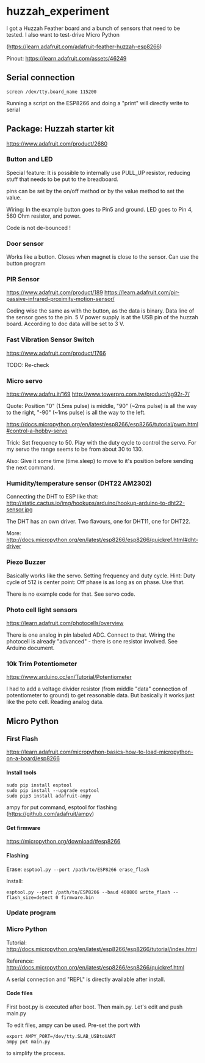 # huzzah_experiment

I got a Huzzah Feather board and a bunch of sensors that need to be tested. I also want to test-drive Micro Python

(https://learn.adafruit.com/adafruit-feather-huzzah-esp8266)

Pinout: https://learn.adafruit.com/assets/46249

## Serial connection

```
screen /dev/tty.board_name 115200
```

Running a script on the ESP8266 and doing a "print" will directly write to serial


## Package: Huzzah starter kit
https://www.adafruit.com/product/2680

### Button and LED
Special feature: It is possible to internally use PULL_UP resistor, reducing stuff that needs to be put to the breadboard.

pins can be set by the on/off method or by the value method to set the value.

Wiring:
In the example button goes to Pin5 and ground. LED goes to Pin 4, 560 Ohm resistor, and power.

Code is not de-bounced !

### Door sensor

Works like a button. Closes when magnet is close to the sensor. Can use the button program

### PIR Sensor
https://www.adafruit.com/product/189
https://learn.adafruit.com/pir-passive-infrared-proximity-motion-sensor/

Coding wise the same as with the button, as the data is binary. Data line of the sensor goes to the pin. 5 V power supply is at the USB pin of the huzzah board. According to doc data will be set to 3 V.

### Fast Vibration Sensor Switch
https://www.adafruit.com/product/1766

TODO: Re-check

### Micro servo
https://www.adafru.it/169
http://www.towerpro.com.tw/product/sg92r-7/

Quote: Position "0" (1.5ms pulse) is middle, "90" (~2ms pulse) is all the way to the right, "-90" (~1ms pulse) is all the way to the left.

https://docs.micropython.org/en/latest/esp8266/esp8266/tutorial/pwm.html#control-a-hobby-servo

Trick: Set frequency to 50. Play with the duty cycle to control the servo. For my servo the range seems to be from about 30 to 130.

Also: Give it some time (time.sleep) to move to it's position before sending the next command.


### Humidity/temperature sensor (DHT22 AM2302)

Connecting the DHT to ESP like that:
http://static.cactus.io/img/hookups/arduino/hookup-arduino-to-dht22-sensor.jpg

The DHT has an own driver. Two flavours, one for DHT11, one for DHT22.

More:
http://docs.micropython.org/en/latest/esp8266/esp8266/quickref.html#dht-driver



### Piezo Buzzer

Basically works like the servo. Setting frequency and duty cycle. Hint: Duty cycle of 512 is center point: Off phase is as long as on phase. Use that.

There is no example code for that. See servo code.

### Photo cell light sensors

https://learn.adafruit.com/photocells/overview

There is one analog in pin labeled ADC. Connect to that. Wiring the photocell is already "advanced" - there is one resistor involved. See Arduino document.

### 10k Trim Potentiometer

https://www.arduino.cc/en/Tutorial/Potentiometer

I had to add a voltage divider resistor (from middle "data" connection of potentiometer to ground) to get reasonable data. But basically it works just like the poto cell. Reading analog data.

## Micro Python
### First Flash

https://learn.adafruit.com/micropython-basics-how-to-load-micropython-on-a-board/esp8266

#### Install tools
```
sudo pip install esptool
sudo pip install --upgrade esptool
sudo pip3 install adafruit-ampy
```

ampy for put command, esptool for flashing (https://github.com/adafruit/ampy)

#### Get firmware
https://micropython.org/download/#esp8266

#### Flashing
Erase:
```esptool.py --port /path/to/ESP8266 erase_flash```

Install:
```
esptool.py --port /path/to/ESP8266 --baud 460800 write_flash --flash_size=detect 0 firmware.bin
```
### Update program

### Micro Python
Tutorial:
http://docs.micropython.org/en/latest/esp8266/esp8266/tutorial/index.html

Reference:
http://docs.micropython.org/en/latest/esp8266/esp8266/quickref.html

A serial connection and "REPL" is directly available after install.


#### Code files

First boot.py is executed after boot. Then main.py. Let's edit and push main.py

To edit files, ampy can be used. Pre-set the port with
```
export AMPY_PORT=/dev/tty.SLAB_USBtoUART
ampy put main.py
```
to simplify the process.
